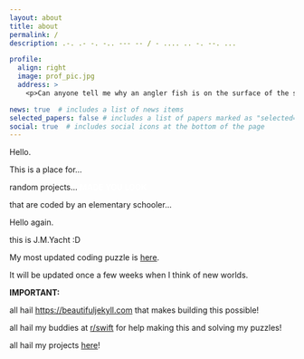```yaml
---
layout: about
title: about
permalink: /
description: .-. .- -. -.. --- -- / - .... .. -. --. ...

profile:
  align: right
  image: prof_pic.jpg
  address: >
    <p>Can anyone tell me why an angler fish is on the surface of the sea?</p>

news: true  # includes a list of news items
selected_papers: false # includes a list of papers marked as "selected={true}"
social: true  # includes social icons at the bottom of the page
---
```


Hello.


This is a place for…


random projects… <style type="text/css">
 span.bold-white {
    color: white;
    font-weight: bold;
}
</style>
<span class="bold-white">MADE YOU LOOK</span>


that are coded by an elementary schooler...


Hello again.


this is J.M.Yacht :D


My most updated coding puzzle is [here](https://totallynotgoingtobescammed.github.io/projects/2_project/).


It will be updated once a few weeks when I think of new worlds.


**IMPORTANT:**


all hail https://beautifuljekyll.com that makes building this possible!


all hail my buddies at [r/swift](https://www.reddit.com/r/swift/) for help making this and solving my puzzles!


all hail my projects [here](https://randombrick.me/projects/)!
